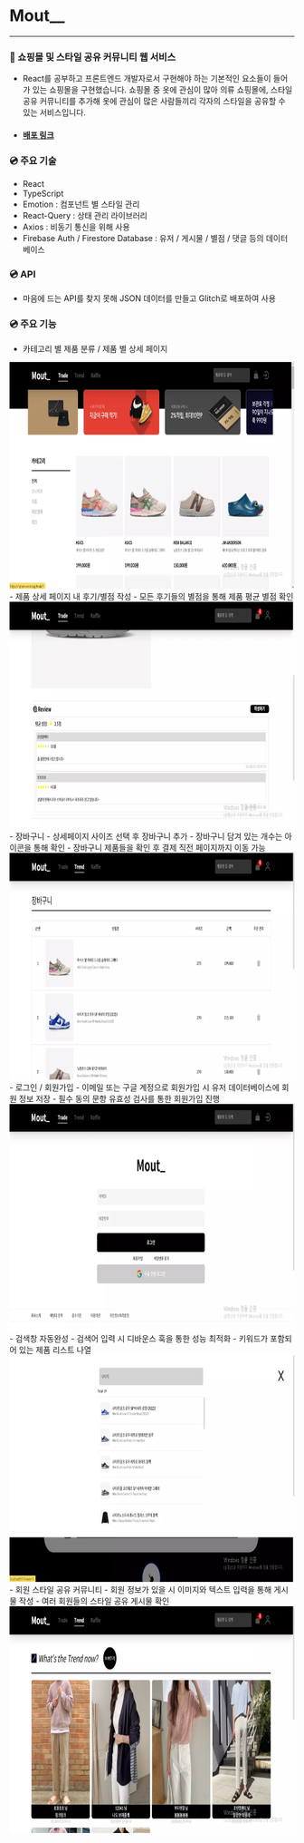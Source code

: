 # Mout\_\_

---

### 🥼 쇼핑몰 및 스타일 공유 커뮤니티 웹 서비스

- React를 공부하고 프론트엔드 개발자로서 구현해야 하는 기본적인 요소들이 들어가 있는 쇼핑몰을 구현했습니다. 쇼핑몰 중 옷에 관심이 많아 의류 쇼핑몰에, 스타일 공유 커뮤니티를 추가해 옷에 관심이 많은 사람들끼리 각자의 스타일을 공유할 수 있는 서비스입니다.
- #### [배포 링크](https://mjstore.vercel.app/)

### 💿 주요 기술

- React
- TypeScript
- Emotion : 컴포넌트 별 스타일 관리
- React-Query : 상태 관리 라이브러리
- Axios : 비동기 통신을 위해 사용
- Firebase Auth / Firestore Database : 유저 / 게시물 / 별점 / 댓글 등의 데이터베이스

### 💿 API

- 마음에 드는 API를 찾지 못해 JSON 데이터를 만들고 Glitch로 배포하여 사용

### 💿 주요 기능

- 카테고리 별 제품 분류 / 제품 별 상세 페이지
<img src = "src/assets/카테고리.webp" width=700 height=400 />
- 제품 상세 페이지 내 후기/별점 작성
  - 모든 후기들의 별점을 통해 제품 평균 별점 확인
<img src = "src/assets/별점.webp" width=700 height=400 />
- 장바구니
  - 상세페이지 사이즈 선택 후 장바구니 추가
  - 장바구니 담겨 있는 개수는 아이콘을 통해 확인
  - 장바구니 제품들을 확인 후 결제 직전 페이지까지 이동 가능
<img src = "src/assets/장바구니.webp" width=700 height=400 />
- 로그인 / 회원가입
  - 이메일 또는 구글 계정으로 회원가입 시 유저 데이터베이스에 회원 정보 저장
  - 필수 동의 문항 유효성 검사를 통한 회원가입 진행
<img src = "src/assets/로그인및회원가입.webp" width=700 height=400 />
- 검색창 자동완성
  - 검색어 입력 시 디바운스 훅을 통한 성능 최적화
  - 키워드가 포함되어 있는 제품 리스트 나열
<img src = "src/assets/검색창.webp" width=700 height=400 />
- 회원 스타일 공유 커뮤니티
  - 회원 정보가 있을 시 이미지와 텍스트 입력을 통해 게시물 작성
  - 여러 회원들의 스타일 공유 게시물 확인
<img src = "src/assets/트렌드페이지.webp" width=700 height=400 />
